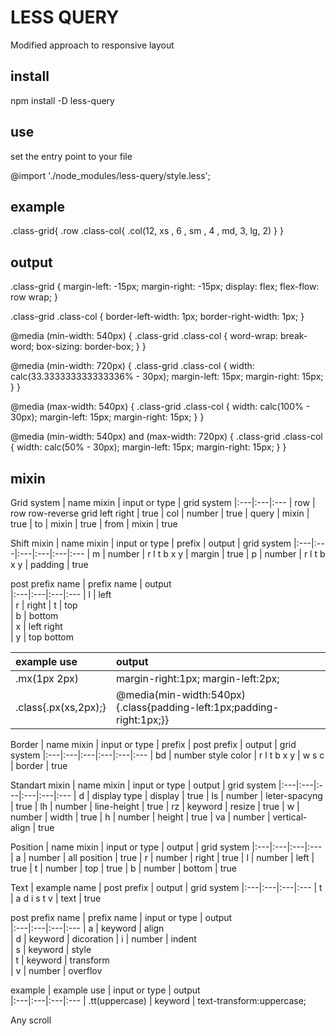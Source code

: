 # LESS QUERY
Modified approach to responsive layout

## install

npm install -D less-query


## use
set the entry point to your file

@import './node_modules/less-query/style.less';


## example 

.class-grid{
    .row
    .class-col{
        .col(12, xs , 6 , sm , 4 , md, 3, lg, 2)
    }
}

## output 

.class-grid {
  margin-left: -15px;
  margin-right: -15px;
  display: flex;
  flex-flow: row wrap;
}

.class-grid .class-col {
  border-left-width: 1px;
  border-right-width: 1px;
}

@media (min-width: 540px) {
  .class-grid .class-col {
    word-wrap: break-word;
    box-sizing: border-box;
  }
}

@media (min-width: 720px) {
  .class-grid .class-col {
    width: calc(33.333333333333336% - 30px);
    margin-left: 15px;
    margin-right: 15px;
  }
}

@media (max-width: 540px) {
  .class-grid .class-col {
    width: calc(100% - 30px);
    margin-left: 15px;
    margin-right: 15px;
  }
}

@media (min-width: 540px) and (max-width: 720px) {
  .class-grid .class-col {
    width: calc(50% - 30px);
    margin-left: 15px;
    margin-right: 15px;
  }
}

## mixin 

Grid system
| name mixin              | input  or type                    | grid system
|:---|:---|:---
| row                     | row row-reverse grid left right   | true
| col                     | number                            | true
| query                   | mixin                             | true
| to                      | mixin                             | true
| from                    | mixin                             | true

Shift mixin
| name mixin              | input  or type                    | prefix      | output          | grid system
|:---|:---|:---|:---|:---|:---
| m                       | number                            | r l t b x y | margin          | true
| p                       | number                            | r l t b x y | padding         | true

post prefix name
| prefix name             | output     
|:---|:---|:---|:---
| l                       | left      
| r                       | right 
| t                       | top     
| b                       | bottom      
| x                       | left right  
| y                       | top bottom   

| example use             | output      
|:---|:---
| .mx(1px 2px)            | margin-right:1px; margin-left:2px; 
| .class{.px(xs,2px);}    | @media(min-width:540px){.class{padding-left:1px;padding-right:1px;}}

Border
| name mixin              | input  or type                    | prefix      | post prefix | output          | grid system
|:---|:---|:---|:---|:---|:---
| bd                      | number style color                | r l t b x y | w s c       | border          | true

Standart mixin
| name mixin              | input  or type                    | output          | grid system
|:---|:---|:---|:---|:---|:---
| d                       | display type                      | display         | true
| ls                      | number                            | leter-spacyng   | true
| lh                      | number                            | line-height     | true
| rz                      | keyword                           | resize          | true
| w                       | number                            | width           | true
| h                       | number                            | height          | true
| va                      | number                            | vertical-align  | true


Position
| name mixin              | input  or type                    | output          | grid system
|:---|:---|:---|:---
| a                       | number                            | all position    | true
| r                       | number                            | right           | true
| l                       | number                            | left            | true
| t                       | number                            | top             | true
| b                       | number                            | bottom          | true


Text
| example name            | post prefix | output          | grid system
|:---|:---|:---|:---
| t                       | a d i s t v | text            | true

post prefix name
| prefix name             | input  or type                    | output     
|:---|:---|:---|:---
| a                       | keyword                           | align      
| d                       | keyword                           | dicoration 
| i                       | number                            | indent     
| s                       | keyword                           | style      
| t                       | keyword                           | transform  
| v                       | number                            | overflov   

example
| example use             | input  or type                    | output                      
|:---|:---|:---|:---
| .tt(uppercase)          | keyword                           | text-transform:uppercase;   

Any
scroll
